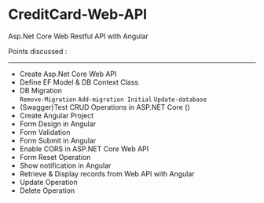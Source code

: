 # CreditCard-Web-API
Asp.Net Core  Web Restful  API  with Angular

Points discussed :
_____________________

- Create Asp.Net Core Web API
- Define EF Model & DB Context Class
- DB Migration  
  ` Remove-Migration `
  ` Add-migration Initial `
  ` Update-database `
- (Swagger)Test CRUD Operations in ASP.NET Core ()
- Create Angular Project
- Form Design in Angular
- Form Validation
- Form Submit in Angular
- Enable CORS in ASP.NET Core Web API
- Form Reset Operation
- Show notification in Angular
- Retrieve & Display records from Web API with Angular 
- Update Operation
- Delete Operation
